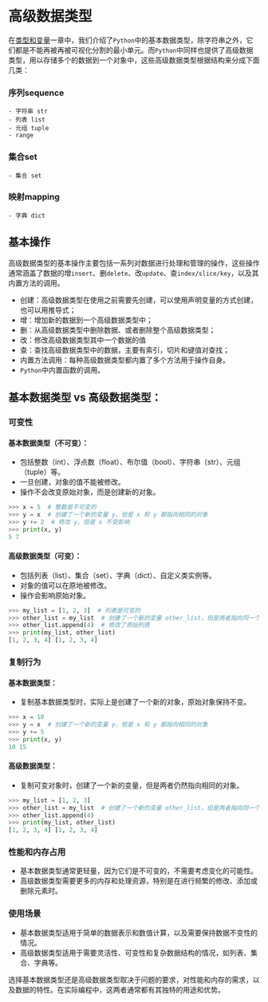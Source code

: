 # 高级数据类型

在[类型和变量](../03.类型和变量/类型和变量.md)一章中，我们介绍了`Python`中的基本数据类型，除字符串之外，它们都是不能再被再被可视化分割的最小单元。而`Python`中同样也提供了高级数据类型，用以存储多个的数据到一个对象中，这些高级数据类型根据结构来分成下面几类：

### 序列sequence
    - 字符串 str
    - 列表 list
    - 元组 tuple
    - range

### 集合set
    - 集合 set

### 映射mapping
    - 字典 dict


## 基本操作

高级数据类型的基本操作主要包括一系列对数据进行处理和管理的操作，这些操作通常涵盖了数据的增`insert`、删`delete`、改`update`、查`index/slice/key`，以及其内置方法的调用。

- 创建：高级数据类型在使用之前需要先创建，可以使用声明变量的方式创建，也可以用推导式；
- 增：增加新的数据到一个高级数据类型中；
- 删：从高级数据类型中删除数据、或者删除整个高级数据类型；
- 改：修改高级数据类型其中一个数据的值
- 查：查找高级数据类型中的数据，主要有索引，切片和键值对查找；
- 内置方法调用：每种高级数据类型都内置了多个方法用于操作自身。
- `Python`中内置函数的调用。

## 基本数据类型 vs 高级数据类型：

###  **可变性**

#### 基本数据类型（不可变）：
- 包括整数（int）、浮点数（float）、布尔值（bool）、字符串（str）、元组（tuple）等。
- 一旦创建，对象的值不能被修改。
- 操作不会改变原始对象，而是创建新的对象。

```python
>>> x = 5  # 整数是不可变的
>>> y = x  # 创建了一个新的变量 y，但是 x 和 y 都指向相同的对象
>>> y += 2  # 修改 y，但是 x 不受影响
>>> print(x, y) 
5 7
```

#### 高级数据类型（可变）：
- 包括列表（list）、集合（set）、字典（dict）、自定义类实例等。
- 对象的值可以在原地被修改。
- 操作会影响原始对象。

```python
>>> my_list = [1, 2, 3]  # 列表是可变的
>>> other_list = my_list  # 创建了一个新的变量 other_list，但是两者指向同一个列表对象
>>> other_list.append(4)  # 修改了原始列表
>>> print(my_list, other_list) 
[1, 2, 3, 4] [1, 2, 3, 4]
```

### **复制行为**

#### 基本数据类型：
- 复制基本数据类型时，实际上是创建了一个新的对象，原始对象保持不变。

```python
>>> x = 10
>>> y = x  # 创建了一个新的变量 y，但是 x 和 y 都指向相同的对象
>>> y += 5
>>> print(x, y)  
10 15
```

#### 高级数据类型：
- 复制可变对象时，创建了一个新的变量，但是两者仍然指向相同的对象。

```python
>>> my_list = [1, 2, 3]
>>> other_list = my_list  # 创建了一个新的变量 other_list，但是两者指向同一个列表对象
>>> other_list.append(4)
>>> print(my_list, other_list)  
[1, 2, 3, 4] [1, 2, 3, 4]
```

### **性能和内存占用**

- 基本数据类型通常更轻量，因为它们是不可变的，不需要考虑变化的可能性。
- 高级数据类型需要更多的内存和处理资源，特别是在进行频繁的修改、添加或删除元素时。

### **使用场景**

- 基本数据类型适用于简单的数据表示和数值计算，以及需要保持数据不变性的情况。
- 高级数据类型适用于需要灵活性、可变性和复杂数据结构的情况，如列表、集合、字典等。

选择基本数据类型还是高级数据类型取决于问题的要求，对性能和内存的需求，以及数据的特性。在实际编程中，这两者通常都有其独特的用途和优势。